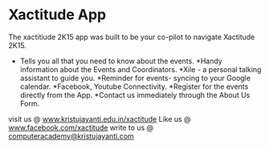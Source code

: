# Xactitude App

The xactitiude 2K15 app was built to be your co-pilot to navigate Xactitude 2K15.
* Tells you all that you need to know about the events.
*Handy information about the Events and Coordinators.
*Xile - a personal talking assistant to guide you.
*Reminder for events- syncing to your Google calendar.
*Facebook, Youtube Connectivity.
*Register for the events directly from the App.
*Contact us immediately through the About Us Form.

visit us @ www.kristujayanti.edu.in/xactitude
Like us @ www.facebook.com/xactitude
write to us @ computeracademy@kristujayanti.com
